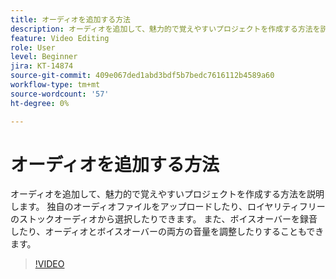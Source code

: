```yaml
---
title: オーディオを追加する方法
description: オーディオを追加して、魅力的で覚えやすいプロジェクトを作成する方法を説明します
feature: Video Editing
role: User
level: Beginner
jira: KT-14874
source-git-commit: 409e067ded1abd3bdf5b7bedc7616112b4589a60
workflow-type: tm+mt
source-wordcount: '57'
ht-degree: 0%

---
```


# オーディオを追加する方法

オーディオを追加して、魅力的で覚えやすいプロジェクトを作成する方法を説明します。 独自のオーディオファイルをアップロードしたり、ロイヤリティフリーのストックオーディオから選択したりできます。 また、ボイスオーバーを録音したり、オーディオとボイスオーバーの両方の音量を調整したりすることもできます。

>[!VIDEO](https://video.tv.adobe.com/v/3427092?quality=12&learn=on&hidetitle=true)
